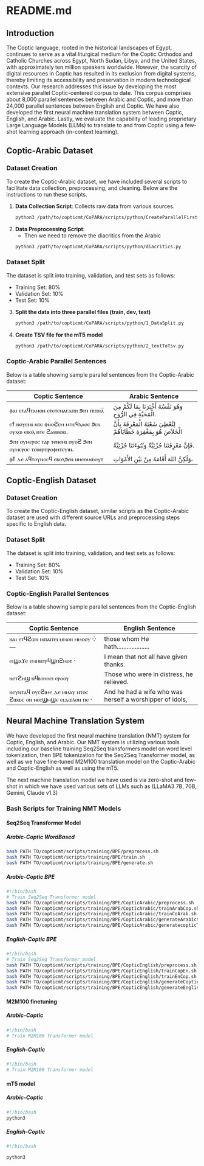 # README.md

## Introduction
The Coptic language, rooted in the historical landscapes of Egypt, continues to serve as a vital liturgical medium for the Coptic Orthodox and Catholic Churches across Egypt, North Sudan, Libya, and the United States, with approximately ten million speakers worldwide. However, the scarcity of digital resources in Coptic has resulted in its exclusion from digital systems, thereby limiting its accessibility and preservation in modern technological contexts. Our research addresses this issue by developing the most extensive parallel Coptic-centered corpus to date. This corpus comprises about 8,000 parallel sentences between Arabic and Coptic, and more than 24,000 parallel sentences between English and Coptic. We have also developed the first neural machine translation system between Coptic, English, and Arabic. Lastly, we evaluate the capability of leading proprietary Large Language Models (LLMs) to translate to and from Coptic using a few-shot learning approach (in-context learning).

## Coptic-Arabic Dataset

### Dataset Creation

To create the Coptic-Arabic dataset, we have included several scripts to facilitate data collection, preprocessing, and cleaning. Below are the instructions to run these scripts.

1. **Data Collection Script**: Collects raw data from various sources.
    ```bash
    python3 /path/to/copticmt/CoPARA/scripts/python/CreateParallelFirstscript.py
    ```
2. **Data Preprocessing Script**: 
    - Then we need to remove the diacritics from the Arabic
    ```bash
    python3 /path/to/copticmt/CoPARA/scripts/python/diacritics.py
    ```

### Dataset Split

The dataset is split into training, validation, and test sets as follows:

- Training Set: 80%
- Validation Set: 10%
- Test Set: 10%

3. **Split the data into three parallel files (train, dev, test)**
    ```bash
    python3 /path/to/copticmt/CoPARA/scripts/python/1_DataSplit.py
    ```

4. **Create TSV file for the mT5 model**
    ```bash
    python3 /path/to/copticmt/CoPARA/scripts/python/2_textToTsv.py
    ```

### Coptic-Arabic Parallel Sentences

Below is a table showing sample parallel sentences from the Coptic-Arabic dataset:

| Coptic Sentence                  | Arabic Sentence                              |
|----------------------------------|----------------------------------------------|
| ⲫⲁⲓ ⲉⲧⲁϥⲧⲁⲙⲟⲛ ⲉⲧⲉⲧⲉⲛⲁⲅⲁⲡⲏ ϧⲉⲛ ⲡⲓⲡⲛⲁ̅ | وَهُوَ نَفْسُهُ أَخْبَرَنَا بِمَا لَكُمْ مِنَ الْمَحَبَّةِ فِي الرُّوحِ. |
| ⲉϯ ⲛⲟⲩⲉⲙⲓ ⲛⲧⲉ ⲫⲛⲟϩⲉⲙ ⲙⲡⲉϥⲗⲁⲟⲥ ϧⲉⲛ ⲟⲩⲭⲱ ⲉⲃⲟⲗ ⲛⲧⲉ ϩⲁⲛⲛⲟⲃⲓ. | لِتُعْطِيَ شَعْبَهُ الْمَعْرِفَةَ بِأَنَّ الْخَلاَصَ هُوَ بِمَغْفِرَةِ خَطَايَاهُمْ |
| ϧⲉⲛ ⲟⲩⲙⲉⲣⲟⲥ ⲅⲁⲣ ⲧⲉⲛⲉⲙⲓ ⲟⲩⲟϩ ϧⲉⲛ ⲟⲩⲙⲉⲣⲟⲥ ⲧⲉⲛⲉⲣⲡⲣⲟⲫⲏⲧⲉⲩⲓⲛ. | فَإِنَّ مَعْرِفَتَنَا جُزْئِيَّةٌ وَنُبُوءَتَنَا جُزْئِيَّةٌ. |
| ⲫϯ ⲇⲉ ⲁϥⲧⲟⲩⲛⲟⲥϥ ⲉⲃⲟⲗϧⲉⲛ ⲛⲏⲉⲑⲙⲱⲟⲩⲧ | وَلَكِنَّ اللهَ أَقَامَهُ مِنْ بَيْنِ الأَمْوَاتِ، |

## Coptic-English Dataset

### Dataset Creation

To create the Coptic-English dataset, similar scripts as the Coptic-Arabic dataset are used with different source URLs and preprocessing steps specific to English data.

### Dataset Split

The dataset is split into training, validation, and test sets as follows:

- Training Set: 80%
- Validation Set: 10%
- Test Set: 10%

### Coptic-English Parallel Sentences

Below is a table showing sample parallel sentences from the Coptic-English dataset:

| Coptic Sentence                  | English Sentence                             |
|----------------------------------|----------------------------------------------|
| ⲛⲁⲓ ⲉⲧϥϩⲱⲛ ⲙⲡⲁⲓⲧⲉⲓ ⲙⲙⲟⲛ ⲙⲙⲟⲟⲩ ⁛—   | those whom He hath....................       |
| ⲉⲓϣⲁϫⲉ ⲉⲙⲙⲛⲧⲣϥϣⲡϩⲙⲟⲧ ·             | I mean that not all have given thanks.      |
| ⲛⲉⲧϩⲏϣ ⲛϥⲃⲟⲏⲑⲉⲓ ⲉⲣⲟⲟⲩ            | Those who were in distress, he relieved.    |
| ⲛⲉⲩⲛⲧⲁϥ ⲟⲩⲥϩⲓⲙⲉ ⲇⲉ ⲙⲙⲁⲩ ⲛⲧⲟⲥ ϩⲱⲱⲥ ⲟⲛ ⲛⲉⲥϣⲙϣⲉ ⲉⲓⲇⲱⲗⲟⲛ ⲡⲉ · | And he had a wife who was herself a worshipper of idols, |

## Neural Machine Translation System

We have developed the first neural machine translation (NMT) system for Coptic, English, and Arabic. Our NMT system is utilizing various tools including our baseline training Seq2Seq transformers model on word level tokenization, then BPE tokenization for the Seq2Seq Transformer model, as well as we have fine-tuned M2M100 translation model on the Coptic-Arabic and Coptic-English as well as using the mT5.

The next machine translation model we have used is via zero-shot and few-shot in which we have used various sets of LLMs such as (LLaMA3 7B, 70B, Gemini, Claude v1.3)

### Bash Scripts for Training NMT Models

#### Seq2Seq Transformer Model 

#####  Arabic-Coptic WordBased
```bash
bash PATH TO/copticmt/scripts/training/BPE/preprocess.sh
bash PATH TO/copticmt/scripts/training/BPE/train.sh
bash PATH TO/copticmt/scripts/training/BPE/generate.sh
```
##### Arabic-Coptic BPE
```bash
#!/bin/bash
# Train Seq2Seq Transformer model
bash PATH TO/copticmt/scripts/training/BPE/CopticArabic/preprocess.sh
bash PATH TO/copticmt/scripts/training/BPE/CopticArabic/trainArabCop.sh
bash PATH TO/copticmt/scripts/training/BPE/CopticArabic/trainCoArab.sh
bash PATH TO/copticmt/scripts/training/BPE/CopticArabic/generateArabictoCoptic.sh
bash PATH TO/copticmt/scripts/training/BPE/CopticArabic/generatecopticToArabicBpe.sh
```

##### English-Coptic BPE
```bash
#!/bin/bash
# Train Seq2Seq Transformer model
bash PATH TO/copticmt/scripts/training/BPE/CopticEnglish/preprocess.sh
bash PATH TO/copticmt/scripts/training/BPE/CopticEnglish/trainCopEn.sh
bash PATH TO/copticmt/scripts/training/BPE/CopticEnglish/trainEnCop.sh
bash PATH TO/copticmt/scripts/training/BPE/CopticEnglish/generateCopticToEnglishBpe.sh
bash PATH TO/copticmt/scripts/training/BPE/CopticEnglish/generateEnglishToCopticBPE.sh
```

#### M2M100 finetuning

##### Arabic-Coptic
```bash
#!/bin/bash
# Train M2M100 Transformer model

```

##### English-Coptic
```bash
#!/bin/bash
# Train M2M100 Transformer model
```


#### mT5 model


##### Arabic-Coptic
```bash
#!/bin/bash
python3 
```

##### English-Coptic
```bash
#!/bin/bash

python3 
```